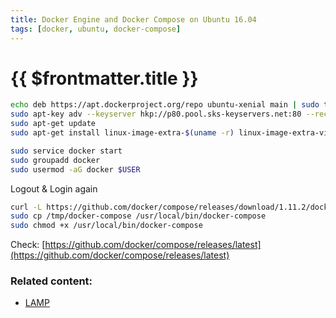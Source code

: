 ```yaml
---
title: Docker Engine and Docker Compose on Ubuntu 16.04
tags: [docker, ubuntu, docker-compose]
---
```

# {{ $frontmatter.title }}

```bash
echo deb https://apt.dockerproject.org/repo ubuntu-xenial main | sudo tee /etc/apt/sources.list.d/docker.list
sudo apt-key adv --keyserver hkp://p80.pool.sks-keyservers.net:80 --recv-keys 58118E89F3A912897C070ADBF76221572C52609D
sudo apt-get update
sudo apt-get install linux-image-extra-$(uname -r) linux-image-extra-virtual linux-image-generic docker-engine

sudo service docker start
sudo groupadd docker
sudo usermod -aG docker $USER
```

Logout & Login again

```bash
curl -L https://github.com/docker/compose/releases/download/1.11.2/docker-compose-`uname -s`-`uname -m` > /tmp/docker-compose
sudo cp /tmp/docker-compose /usr/local/bin/docker-compose
sudo chmod +x /usr/local/bin/docker-compose
```

Check: [https://github.com/docker/compose/releases/latest](https://github.com/docker/compose/releases/latest)

### Related content:

*   [LAMP](lamp.html)
